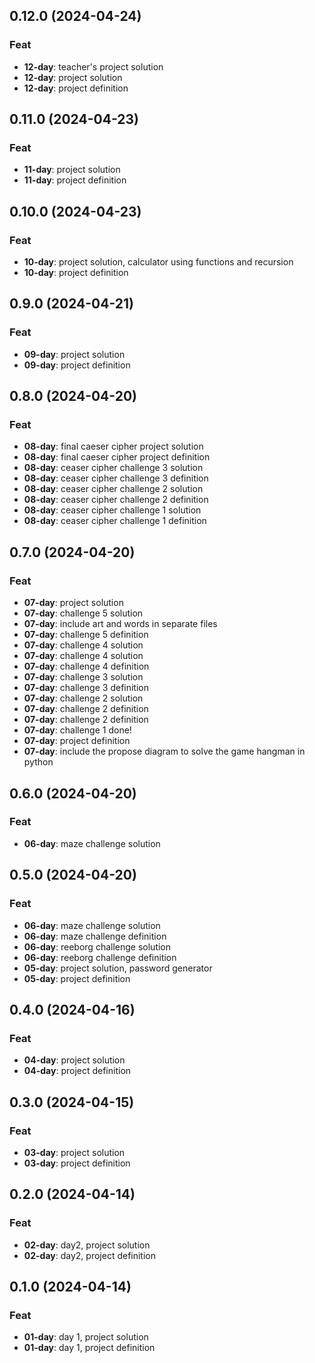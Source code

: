 ## 0.12.0 (2024-04-24)

### Feat

- **12-day**: teacher's project solution
- **12-day**: project solution
- **12-day**: project definition

## 0.11.0 (2024-04-23)

### Feat

- **11-day**: project solution
- **11-day**: project definition

## 0.10.0 (2024-04-23)

### Feat

- **10-day**: project solution, calculator using functions and recursion
- **10-day**: project definition

## 0.9.0 (2024-04-21)

### Feat

- **09-day**: project solution
- **09-day**: project definition

## 0.8.0 (2024-04-20)

### Feat

- **08-day**: final caeser cipher project solution
- **08-day**: final caeser cipher project definition
- **08-day**: ceaser cipher challenge 3 solution
- **08-day**: ceaser cipher challenge 3 definition
- **08-day**: ceaser cipher challenge 2 solution
- **08-day**: ceaser cipher challenge 2 definition
- **08-day**: ceaser cipher challenge 1 solution
- **08-day**: ceaser cipher challenge 1 definition

## 0.7.0 (2024-04-20)

### Feat

- **07-day**: project solution
- **07-day**: challenge 5 solution
- **07-day**: include art and words in separate files
- **07-day**: challenge 5 definition
- **07-day**: challenge 4 solution
- **07-day**: challenge 4 solution
- **07-day**: challenge 4 definition
- **07-day**: challenge 3 solution
- **07-day**: challenge 3 definition
- **07-day**: challenge 2 solution
- **07-day**: challenge 2 definition
- **07-day**: challenge 2 definition
- **07-day**: challenge 1 done!
- **07-day**: project definition
- **07-day**: include the propose diagram to solve the game hangman in python

## 0.6.0 (2024-04-20)

### Feat

- **06-day**: maze challenge solution

## 0.5.0 (2024-04-20)

### Feat

- **06-day**: maze challenge solution
- **06-day**: maze challenge definition
- **06-day**: reeborg challenge solution
- **06-day**: reeborg challenge definition
- **05-day**: project solution, password generator
- **05-day**: project definition

## 0.4.0 (2024-04-16)

### Feat

- **04-day**: project solution
- **04-day**: project definition

## 0.3.0 (2024-04-15)

### Feat

- **03-day**: project solution
- **03-day**: project definition

## 0.2.0 (2024-04-14)

### Feat

- **02-day**: day2, project solution
- **02-day**: day2, project definition

## 0.1.0 (2024-04-14)

### Feat

- **01-day**: day 1, project solution
- **01-day**: day 1, project definition
